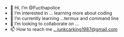 - 👋 Hi, I’m @Fucthapolice
- 👀 I’m interested in ... learning more about coding 
- 🌱 I’m currently learning ...termux and command line 
- 💞️ I’m looking to collaborate on ...
- 📫 How to reach me ...junkcarking1987@gmail.com 

<!---
Fucthapolice/Fucthapolice is a ✨ special ✨ repository because its `README.md` (this file) appears on your GitHub profile.
You can click the Preview link to take a look at your changes.
--->
